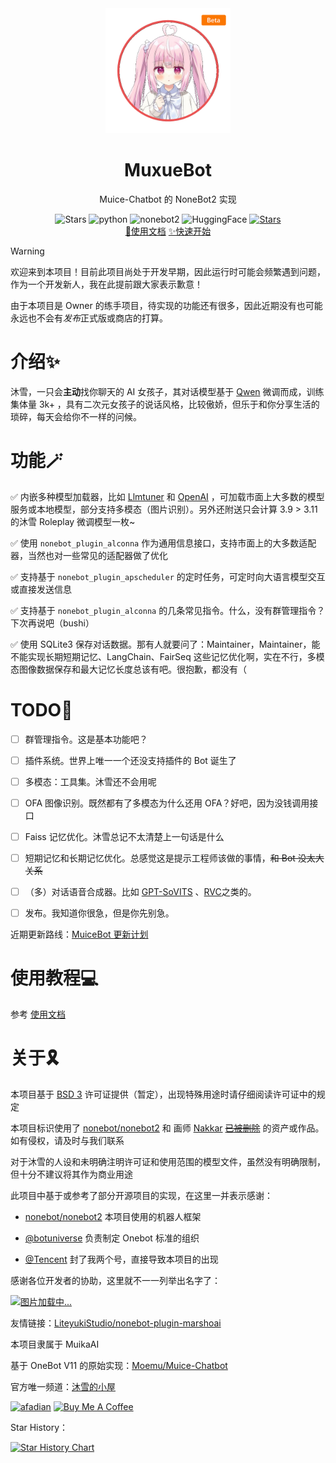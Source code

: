 <div align=center>
  <img width=200 src="docs/public/logo.png"  alt="image"/>
  <h1 align="center">MuxueBot</h1>
  <p align="center">Muice-Chatbot 的 NoneBot2 实现</p>
</div>
<div align=center>
  <img src="https://img.shields.io/github/stars/Moemu/MuiceBot" alt="Stars">
  <img src="https://img.shields.io/badge/python-3.10+-blue" alt="python">
  <img src="https://img.shields.io/badge/nonebot-2-red" alt="nonebot2">
  <img src="https://img.shields.io/badge/HuggingFace-Dataset-yellow?link=https%3A%2F%2Fhuggingface.co%2Fdatasets%2FMoemu%2FMuice-Dataset" alt="HuggingFace">
  <a href='https://pd.qq.com/s/d4n2xp45i'><img src="https://img.shields.io/badge/QQ频道-沐雪的小屋-blue" alt="Stars"></a>
</div>
<div align=center>
  <a href="https://bot.snowy.moe">📃使用文档</a>
  <a href="https://bot.snowy.moe/guide/setup.html">✨快速开始</a>
</div>

> [!WARNING]
>
> 欢迎来到本项目！目前此项目尚处于开发早期，因此运行时可能会频繁遇到问题，作为一个开发新人，我在此提前跟大家表示歉意！
>
> 由于本项目是 Owner 的练手项目，待实现的功能还有很多，因此近期没有也可能永远也不会有*发布*正式版或商店的打算。


# 介绍✨

沐雪，一只会**主动**找你聊天的 AI 女孩子，其对话模型基于 [Qwen](https://github.com/QwenLM) 微调而成，训练集体量 3k+ ，具有二次元女孩子的说话风格，比较傲娇，但乐于和你分享生活的琐碎，每天会给你不一样的问候。

# 功能🪄

✅ 内嵌多种模型加载器，比如 [Llmtuner](https://github.com/hiyouga/LLaMA-Factory) 和 [OpenAI](https://platform.openai.com/docs/overview) ，可加载市面上大多数的模型服务或本地模型，部分支持多模态（图片识别）。另外还附送只会计算 3.9 > 3.11 的沐雪 Roleplay 微调模型一枚~

✅ 使用 `nonebot_plugin_alconna` 作为通用信息接口，支持市面上的大多数适配器，当然也对一些常见的适配器做了优化

✅ 支持基于 `nonebot_plugin_apscheduler` 的定时任务，可定时向大语言模型交互或直接发送信息

✅ 支持基于 `nonebot_plugin_alconna` 的几条常见指令。什么，没有群管理指令？下次再说吧（bushi）

✅ 使用 SQLite3 保存对话数据。那有人就要问了：Maintainer，Maintainer，能不能实现长期短期记忆、LangChain、FairSeq 这些记忆优化啊，实在不行，多模态图像数据保存和最大记忆长度总该有吧。很抱歉，都没有（

# TODO📝

- [ ] 群管理指令。这是基本功能吧？

- [ ] 插件系统。世界上唯一一个还没支持插件的 Bot 诞生了

- [ ] 多模态：工具集。沐雪还不会用呢

- [ ] OFA 图像识别。既然都有了多模态为什么还用 OFA？好吧，因为没钱调用接口

- [ ] Faiss 记忆优化。沐雪总记不太清楚上一句话是什么

- [ ] 短期记忆和长期记忆优化。总感觉这是提示工程师该做的事情，~~和 Bot 没太大关系~~

- [ ] （多）对话语音合成器。比如 [GPT-SoVITS](https://github.com/RVC-Boss/GPT-SoVITS) 、[RVC](https://github.com/RVC-Project/Retrieval-based-Voice-Conversion-WebUI)之类的。

- [ ] 发布。我知道你很急，但是你先别急。


近期更新路线：[MuiceBot 更新计划](https://github.com/users/Moemu/projects/2)

# 使用教程💻

参考 [使用文档](https://bot.snowy.moe)


# 关于🎗️

本项目基于 [BSD 3](https://github.com/Moemu/nonebot-plugin-muice/blob/main/LICENSE) 许可证提供（暂定），出现特殊用途时请仔细阅读许可证中的规定

本项目标识使用了 [nonebot/nonebot2](https://github.com/nonebot/nonebot2) 和 画师 [Nakkar](https://www.pixiv.net/users/28246124) ~~[已被删除](https://www.pixiv.net/artworks/101063891)~~ 的资产或作品。如有侵权，请及时与我们联系

对于沐雪的人设和未明确注明许可证和使用范围的模型文件，虽然没有明确限制，但十分不建议将其作为商业用途

此项目中基于或参考了部分开源项目的实现，在这里一并表示感谢：

- [nonebot/nonebot2](https://github.com/nonebot/nonebot2) 本项目使用的机器人框架

- [@botuniverse](https://github.com/botuniverse) 负责制定 Onebot 标准的组织

- [@Tencent](https://github.com/Tencent) 封了我两个号，直接导致本项目的出现

感谢各位开发者的协助，这里就不一一列举出名字了：

<a href="https://github.com/eryajf/Moemu/MuiceBot/contributors">
  <img src="https://contrib.rocks/image?repo=Moemu/MuiceBot"  alt="图片加载中..."/>
</a>

友情链接：[LiteyukiStudio/nonebot-plugin-marshoai](https://github.com/LiteyukiStudio/nonebot-plugin-marshoai)

本项目隶属于 MuikaAI

基于 OneBot V11 的原始实现：[Moemu/Muice-Chatbot](https://github.com/Moemu/Muice-Chatbot)

官方唯一频道：[沐雪的小屋](https://pd.qq.com/s/d4n2xp45i)

<a href="https://www.afdian.com/a/Moemu" target="_blank"><img src="https://pic1.afdiancdn.com/static/img/welcome/button-sponsorme.png" alt="afadian" style="height: 45px !important;width: 163px !important;"></a>
<a href="https://www.buymeacoffee.com/Moemu" target="_blank"><img src="https://cdn.buymeacoffee.com/buttons/v2/default-yellow.png" alt="Buy Me A Coffee" style="height: 45px !important;width: 163px !important;" ></a>

Star History：

[![Star History Chart](https://api.star-history.com/svg?repos=Moemu/MuiceBot&type=Date)](https://star-history.com/#Moemu/MuiceBot&Date)